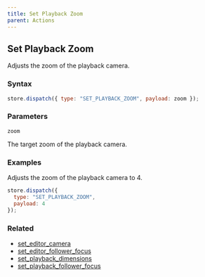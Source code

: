 ```yaml
---
title: Set Playback Zoom
parent: Actions
---
```


## Set Playback Zoom

Adjusts the zoom of the playback camera.

### Syntax

```js
store.dispatch({ type: "SET_PLAYBACK_ZOOM", payload: zoom });
```

### Parameters

`zoom`

The target zoom of the playback camera.

### Examples

Adjusts the zoom of the playback camera to 4.

```js
store.dispatch({
  type: "SET_PLAYBACK_ZOOM",
  payload: 4
});
```

### Related

- [set_editor_camera](./set_editor_camera.md)
- [set_editor_follower_focus](./set_editor_follower_focus.md)
- [set_playback_dimensions](./set_playback_dimensions.md)
- [set_playback_follower_focus](./set_playback_follower_focus.md)
